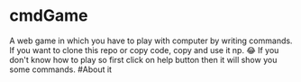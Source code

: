 # cmdGame
A web game in which you have to play with computer by writing commands.
If you want to clone this repo or copy code, copy and use it np. 😂
If you don't know how to play so first click on help button  then it will show you some commands.
#About it
